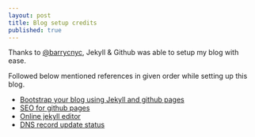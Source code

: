```yaml
---
layout: post
title: Blog setup credits
published: true
---
```


Thanks to [@barrycnyc](https://twitter.com/barrycnyc), Jekyll & Github was able to setup my blog with ease. 

Followed below mentioned references in given order while setting up this blog.

- [Bootstrap your blog using Jekyll and github pages](https://www.smashingmagazine.com/2014/08/build-blog-jekyll-github-pages/)
- [SEO for github pages](https://github.com/jekyll/jekyll-seo-tag#usage)
- [Online jekyll editor](https://prose.io)
- [DNS record update status](https://www.whatsmydns.net)

